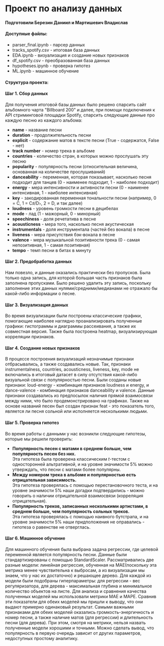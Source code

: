 # Проект по анализу данных
#### Подготовили Березин Даниил и Мартишевич Владислав
#### Доступные файлы:
* parser_final.ipynb - парсер данных
* tracks_spotify.csv - итоговая база данных
* EDA.ipynb - визуализация и создание новых признаков
* df_spotify.csv - преобразованная база данных
* hypotheses.ipynb - проверка гипотез
* ML.ipynb - машинное обучение
#### Структура проекта:
#### Шаг 1. Сбор данных
Для получения итоговой базы данных было решено спарсить сайт альбомного чарта "Billboard 200" и далее, при помощи подключения к API стриминговой площадки Spotify, спарсить следующие данные про каждую песню из каждого альбома:
*   **name** - название песни
*   **duration** - продолжительность песни
*   **explicit** - содержание матов в тексте песни (True - содержатся, False - нет)
*   **track number** - номер трека в альбоме
*   **countries** - количество стран, в которых можно прослушать эту песню
* **popularity** - популярность песни (относительная величина, основанная на количестве прослушиваний)
* **danceability** - переменная, которая показывает, насколько песня подходит для танцев (0 - наименее подходит, 1 - наиболее подходит)
* **energy** - мера интенсивности и активности песни (0 - наименее интенсивная, 1 - наиболее интенсивная)
* **key** - закодированная переменная тональности песни (например, 0 = C, 1 = C♯/D♭, 2 = D, и так далее)
* **loudness** - уровень громкости песни в децибелах
* **mode** - лад (1 - мажорный, 0 - минорный)
* **speechiness** - доля речетатива в песне
* **acousticness** - мера того, насколько песня акустическая
* **instrumentals** - доля инструментала (частей без вокала) в песне
* **liveness** - мера присутствия бэк-вокала в песне
* **valence** - мера музыкальной позитивности трека (0 - самая непозитивная, 1 - самая позитивная)
* **tempo** - темп песни в битах в минуту
#### Шаг 2. Предобработка данных
Нам повезло, и данные оказались практически без пропусков. Была только одна запись, для которой большая часть признаков была заполнена пропусками. Было решено удалить эту запись, поскольку заполнение этих данных нулями/средними/медианами не отражало бы какой-либо информации о песне.
#### Шаг 3. Визуализация данных
Во время визуализации были построены классические графики, помогающие наиболее наглядно проанализировать полученные графики: гистограммы и диаграммы рассеивания, а также их совместная версия. Также была построена heatmap, визуализирующая корреляции признаков.
#### Шаг 4. Создание новых признаков
В процессе построения визуализаций незначимые признаки отбрасывались, а также создавались новые. Так, признаки instrumentalness, countries, acousticness, liveness, key, mode не включались в итоговый датасет в силу отсутствия какой-либо визуальной связи с популярностью песни. Были созданы новые признаки: loud-energy - комбинация признаков loudness и energy, и dance-valence - комбинация признаков danceability и valence. Данные признаки создавались из предпосылок наличия прямой взаимосвязи между ними, что было продемонстрировано на графиках. Также на основе названий песен был создан признак feat - это показатель того, является ли песня сольной или исполняется несколькими людьми.
#### Шаг 5. Проверка гипотез
Во время работы с данными у нас возникли следующие гипотезы, которые мы решили проверить:
* **Популярность песен с матами в среднем больше, чем популярность песен без них.** \
Эта гипотеза была проверена классическим $t$-тестом с односторонней альтративной, и на уровне значимости 5% можно утверждать, что песни с матами более популярны.
* **Между номером трека в альбоме и популярностью есть отрицательная зависимость.** \
Эта гипотеза проверялась с помощью перестановочного теста, и на уровне значимости 5% наши догадки подтвердились - можно говорить о наличии отрицательной взаимосвязи (корреляция отрицательная).
* **Популярность треков, записанных несколькими артистами, в среднем больше, чем популярность сольных треков.** \
Эта гипотеза проверялась с помощью наивного бутстрапа, и на уровне значимости 5% наши придположения не оправались - гипотеза о равенстве не отверглась.
#### Шаг 6. Машинное обучение
Для машинного обучения была выбрана задача регрессии, где целевой переменной является популярность песни. Данные были стандартизированы с помощью StandardScaler. Рассматривались две разные модели: линейная регрессия, обученная на MAE(поскольку эта метрика менее чувствительна к выбросам, а из визуализации мы знаем, что у нас их достаточно) и решающее дерево. Для каждой из модели были подобраны гиперпараметры: для регрессии - вес регуляризатора, для дерева - максимальная глубина и минимальное количество объектов на листе. Для анализа и сравнения качества полученных моделей мы использовали метрики MAE и MAPE. Сравнив эти показатели для обеих моделей мы пришли к выводу, что они выдают примерно одинаковый результат. Самыми важными признаками для обеих моделей оказались громкость-энергичность и номер песни, а также наличие матов (для регрессии) и длительность песни (для дерева). При этом, смотря на метрики, нельзя назвать полученные модели хорошими и точными. Можно сделать вывод, что популярность в первую очередь зависит от других параметров, недоступных простому аналитику.
